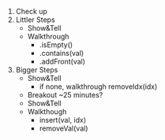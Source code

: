 1) Check up
2) Littler Steps
	- Show&Tell
	- Walkthrough
		- .isEmpty()
		- .contains(val)
		- .addFront(val)
3) Bigger Steps
	- Show&Tell
		- if none, walkthrough removeIdx(idx)
	- Breakout ~25 minutes?
	- Show&Tell
	- Walkthough
		- insert(val, idx)
		- removeVal(val)